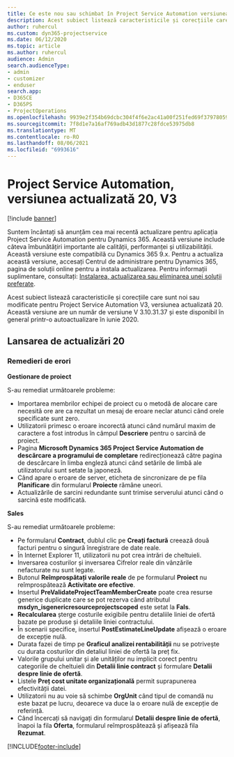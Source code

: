```yaml
---
title: Ce este nou sau schimbat în Project Service Automation versiunea actualizată 20, V3
description: Acest subiect listează caracteristicile și corecțiile care sunt disponibile în Project Service Automation V3, versiunea actualizată 20, V3
author: ruhercul
ms.custom: dyn365-projectservice
ms.date: 06/12/2020
ms.topic: article
ms.author: ruhercul
audience: Admin
search.audienceType:
- admin
- customizer
- enduser
search.app:
- D365CE
- D365PS
- ProjectOperations
ms.openlocfilehash: 9939e2f354b69dcbc304f4f6e2ac41a00f251fed69f37978059f4053335ee651
ms.sourcegitcommit: 7f8d1e7a16af769adb43d1877c28fdce53975db8
ms.translationtype: MT
ms.contentlocale: ro-RO
ms.lasthandoff: 08/06/2021
ms.locfileid: "6993616"
---
```

# <a name="project-service-automation-update-release-20-v3"></a>Project Service Automation, versiunea actualizată 20, V3

[!include [banner](../includes/psa-now-project-operations.md)]

Suntem încântați să anunțăm cea mai recentă actualizare pentru aplicația Project Service Automation pentru Dynamics 365. Această versiune include câteva îmbunătățiri importante ale calității, performanței și utilizabilității. Această versiune este compatibilă cu Dynamics 365 9.x. Pentru a actualiza această versiune, accesați Centrul de administrare pentru Dynamics 365, pagina de soluții online pentru a instala actualizarea. Pentru informații suplimentare, consultați: [Instalarea, actualizarea sau eliminarea unei soluții preferate](/power-platform/admin/install-remove-preferred-solution).

Acest subiect listează caracteristicile și corecțiile care sunt noi sau modificate pentru Project Service Automation V3, versiunea actualizată 20. Această versiune are un număr de versiune V 3.10.31.37 și este disponibil în general printr-o autoactualizare în iunie 2020.

## <a name="update-release-20"></a>Lansarea de actualizări 20

### <a name="bug-fixes"></a>Remedieri de erori

**Gestionare de proiect**

S-au remediat următoarele probleme:

- Importarea membrilor echipei de proiect cu o metodă de alocare care necesită ore are ca rezultat un mesaj de eroare neclar atunci când orele specificate sunt zero.
- Utilizatorii primesc o eroare incorectă atunci când numărul maxim de caractere a fost introdus în câmpul **Descriere** pentru o sarcină de proiect.
- Pagina **Microsoft Dynamics 365 Project Service Automation de descărcare a programului de completare** redirecționează către pagina de descărcare în limba engleză atunci când setările de limbă ale utilizatorului sunt setate la japoneză.
- Când apare o eroare de server, eticheta de sincronizare de pe fila **Planificare** din formularul **Proiecte** rămâne uneori.
- Actualizările de sarcini redundante sunt trimise serverului atunci când o sarcină este modificată.

**Sales**

S-au remediat următoarele probleme:

- Pe formularul **Contract**, dublul clic pe **Creați factură** creează două facturi pentru o singură înregistrare de date reale.
- În Internet Explorer 11, utilizatorii nu pot crea intrări de cheltuieli.
- Inversarea costurilor și inversarea Cifrelor reale din vânzările nefacturate nu sunt legate.
- Butonul **Reîmprospătați valorile reale** de pe formularul **Proiect** nu reîmprospătează **Activitate ore efective**.
- Insertul **PreValidateProjectTeamMemberCreate** poate crea resurse generice duplicate care se pot rezerva când atributul **msdyn_isgenericresourceprojectscoped** este setat la **Fals**.
- **Recalcularea** șterge costurile exigibile pentru detaliile liniei de ofertă bazate pe produse și detaliile liniei contractului.
- În scenarii specifice, insertul **PostEstimateLineUpdate** afișează o eroare de excepție nulă.
- Durata fazei de timp pe **Graficul analizei rentabilității** nu se potrivește cu durata costurilor din detaliul liniei de ofertă la preț fix.
- Valorile grupului unitar și ale unităților nu implicit corect pentru categoriile de cheltuieli din **Detalii linie contract** și formulare **Detalii despre linie de ofertă**.
- Listele **Preț cost unitate organizațională** permit suprapunerea efectivității datei.
- Utilizatorii nu au voie să schimbe **OrgUnit** când tipul de comandă nu este bazat pe lucru, deoarece va duce la o eroare nulă de excepție de referință.
- Când încercați să navigați din formularul **Detalii despre linie de ofertă**, înapoi la fila **Oferta**, formularul reîmprospătează și afișează fila **Rezumat**.


[!INCLUDE[footer-include](../includes/footer-banner.md)]